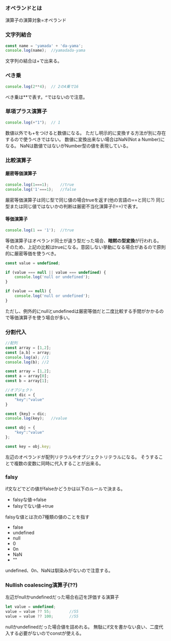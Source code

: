 ### オペランドとは
演算子の演算対象=オペランド

### 文字列結合
```javascript
const name = 'yamada' + 'da-yama';
console.log(name);  //yamadada-yama
``` 
文字列の結合は+で出来る。

### べき乗
```javascript
console.log(2**4);  // 2の4乗で16
```
べき乗は**で表す。^ではないので注意。

### 単項プラス演算子
```javascript
console.log(+"1");  // 1
```
数値以外でも+をつけると数値になる。
ただし明示的に変換する方法が別に存在するので使うべきではない。
数値に変換出来ない場合はNaN(Not a Number)になる。
NaNは数値ではないがNumber型の値を表現している。

### 比較演算子


#### 厳密等価演算子
```javascript
console.log(1===1);     //true
console.log('1'===1);   //false
```
厳密等価演算子は同じ型で同じ値の場合trueを返す(他の言語の==と同じ?)
同じ型または同じ値ではないかの判断は厳密不当化演算子(!==)で表す。

#### 等価演算子
```javascript
console.log(1 == '1');  //true
```
等価演算子はオペランド同士が違う型だった場合、**暗黙の型変換**が行われる。
そのため、上記の比較はtrueになる。意図しない挙動になる場合があるので原則的に厳密等価を使うべき。

```javascript
const value = undefined;

if (value === null || value === undefined) {
    console.log('null or undefined');
}

if (value == null) {
    console.log('null or undefined');
}
```
ただし、例外的にnullとundefinedは厳密等価だと二度比較する手間がかかるので等価演算子を使う場合が多い。

### 分割代入

```javascript
//配列
const array = [1,2];
const [a,b] = array;
console.log(a); //1
console.log(b); //2

const array = [1,2];
const a = array[0];
const b = array[1];

//オブジェクト
const dic = {
    "key":"value"
}

const {key} = dic;
console.log(key);   //value

const obj = {
    "key":"value"
};

const key = obj.key;
```
左辺のオペランドが配列リテラルやオブジェクトリテラルになる。
そうすることで複数の変数に同時に代入することが出来る。

### falsy
if文などでどの値がfalseかどうかは以下のルールで決まる。
* falsyな値→false
* falsyでない値→true

falsyな値とは次の7種類の値のことを指す
* false
* undefined
* null
* 0
* 0n
* NaN
* ""

undefined、0n、NaNは馴染みがないので注意する。

### Nullish coalescing演算子(??)
左辺がnullかundefinedだった場合右辺を評価する演算子
```javascript
let value = undefined;
value = value ?? 55;        //55
value = value ?? 100;       //55
```
nullかundefinedだった場合値を詰めれる。
無駄にif文を書かない良い、二度代入する必要がないのでconstが使える。

